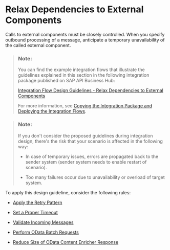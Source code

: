 <!-- loio3ea1e33606c24c27ad097d60b57b6e4e -->

# Relax Dependencies to External Components

Calls to external components must be closely controlled. When you specify outbound processing of a message, anticipate a temporary unavailability of the called external component.

> ### Note:  
> You can find the example integration flows that illustrate the guidelines explained in this section in the following integration package published on SAP API Business Hub:
> 
> [Integration Flow Design Guidelines - Relax Dependencies to External Components](https://api.sap.com/package/DesignGuidelinesRelaxDependenciestoExternalComponents?section=Overview)
> 
> For more information, see [Copying the Integration Package and Deploying the Integration Flows](copying-the-integration-package-and-deploying-the-integration-flows-2cb1d31.md).

> ### Note:  
> If you don't consider the proposed guidelines during integration design, there's the risk that your scenario is affected in the following way:
> 
> -   In case of temporary issues, errors are propagated back to the sender system \(sender system needs to enable restart of scenario\).
> 
> -   Too many failures occur due to unavailability or overload of target system.

To apply this design guideline, consider the following rules:

-   [Apply the Retry Pattern](apply-the-retry-pattern-97789c9.md)

-   [Set a Proper Timeout](set-a-proper-timeout-3535f15.md)

-   [Validate Incoming Messages](validate-incoming-messages-f421c07.md)

-   [Perform OData Batch Requests](perform-odata-batch-requests-b0372d4.md)

-   [Reduce Size of OData Content Enricher Response](reduce-size-of-odata-content-enricher-response-8a76692.md)



